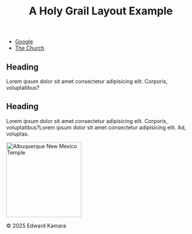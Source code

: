<!DOCTYPE html>

<html>
    <head>
        <meta charset="UTF-8">
        <meta name="viewport" content="width=device-width, initial-scale=1">
        <title>Edward Kamara | Holy Grail Layout Example</title>
        <meta name="description" content="A common layout example on the web called the 'Holy Grail'layout.">
        <meta name="author" content="Edward Kamara">
    </head>
    <body>
        <header>
            <h1>A Holy Grail Layout Example</h1>
        </header>
        <nav>
            <ul>
                <li> <a href="https://google.com">Google</a></li>
                <li><a href="https://churchofjesuschrist.org">The Church</a></li>
            </ul>
        </nav>
        <main>
            <section>
                <h2>Heading</h2>
                <p>Lorem ipsum dolor sit amet consectetur adipisicing elit. Corporis, voluptatibus?</p>
            </section>
            <section>
                <h2>Heading</h2>
                <p>Lorem ipsum dolor sit amet consectetur adipisicing elit. Corporis, voluptatibus?Lorem ipsum dolor sit amet consectetur adipisicing elit. Ad, voluptas.</p>
            </section>
        </main>
        <aside>
            <img src="https://content.churchofjesuschrist.org/templesldsorg/bc/Temples/photo-galleries/albuquerque-new-mexico/320x200/albuquerque-temple-lds-137883-wallpaper.jpg" alt="Albuquerque New Mexico Temple" width="200">
        </aside>
        <footer>
            <p> &copy; 2025 Edward Kamara</p>
        </footer>
</body>
</html>
